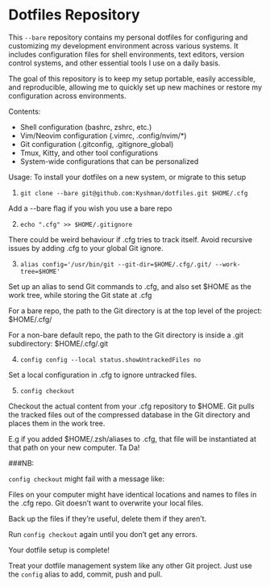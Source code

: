 Dotfiles Repository
=======

This `--bare` repository contains my personal dotfiles for configuring and customizing my development environment across various systems. It includes configuration files for shell environments, text editors, version control systems, and other essential tools I use on a daily basis.

The goal of this repository is to keep my setup portable, easily accessible, and reproducible, allowing me to quickly set up new machines or restore my configuration across environments.

Contents:
- Shell configuration (bashrc, zshrc, etc.)
- Vim/Neovim configuration (.vimrc, .config/nvim/*)
- Git configuration (.gitconfig, .gitignore_global)
- Tmux, Kitty, and other tool configurations
- System-wide configurations that can be personalized

Usage:
To install your dotfiles on a new system, or migrate to this setup

1.   `git clone --bare git@github.com:Kyshman/dotfiles.git $HOME/.cfg`

Add a --bare flag if you wish you use a bare repo

2.   `echo ".cfg" >> $HOME/.gitignore`

There could be weird behaviour if .cfg tries to track itself. Avoid recursive issues by adding .cfg to your global Git ignore. 

3.   `alias config='/usr/bin/git --git-dir=$HOME/.cfg/.git/ --work-tree=$HOME'`

Set up an alias to send Git commands to .cfg, and also set $HOME as the work tree, while storing the Git state at .cfg

For a bare repo, the path to the Git directory is at the top level of the project: $HOME/.cfg/

For a non-bare default repo, the path to the Git directory is inside a .git subdirectory: $HOME/.cfg/.git

4.   `config config --local status.showUntrackedFiles no`

Set a local configuration in .cfg to ignore untracked files.

5.   `config checkout`

Checkout the actual content from your .cfg repository to $HOME. Git pulls the tracked files out of the compressed database in the Git directory and places them in the work tree.

E.g if you added $HOME/.zsh/aliases to .cfg, that file will be instantiated at that path on your new computer. Ta Da!


###NB:

`config checkout` might fail with a message like:

Files on your computer might have identical locations and names to files in the .cfg repo. Git doesn’t want to overwrite your local files.

Back up the files if they’re useful, delete them if they aren’t.

Run `config checkout` again until you don’t get any errors.

Your dotfile setup is complete!

Treat your dotfile management system like any other Git project. Just use the `config` alias to add, commit, push and pull.

